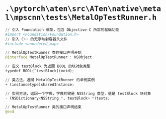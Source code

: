 # `.\pytorch\aten\src\ATen\native\metal\mpscnn\tests\MetalOpTestRunner.h`

```py
// 引入 Foundation 框架，包含 Objective-C 所需的基础功能
#import <Foundation/Foundation.h>
// 引入 C++ 的无序映射容器头文件
#include <unordered_map>

// MetalOpTestRunner 类的接口声明开始
@interface MetalOpTestRunner : NSObject

// 定义 testBlock 为返回 BOOL 的块对象类型
typedef BOOL(^testBlock)(void);

// 类方法，返回 MetalOpTestRunner 的单例实例
+ (instancetype)sharedInstance;

// 实例方法，返回一个字典，字典的键是 NSString 类型，值是 testBlock 块对象
- (NSDictionary<NSString *, testBlock> *)tests;

// MetalOpTestRunner 类的接口声明结束
@end
```